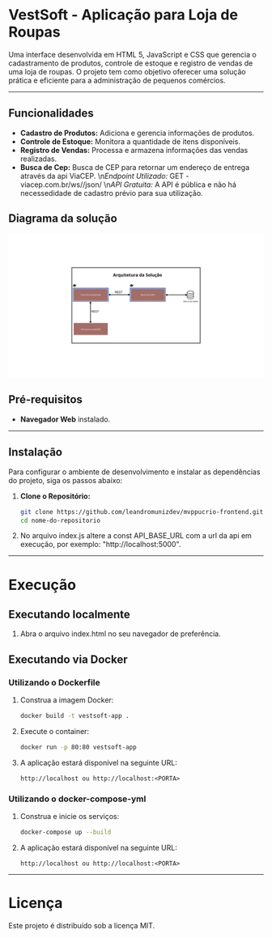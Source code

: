 # VestSoft - Aplicação para Loja de Roupas

Uma interface desenvolvida em HTML 5, JavaScript e CSS que gerencia o cadastramento de produtos, controle de estoque e registro de vendas de uma loja de roupas. O projeto tem como objetivo oferecer uma solução prática e eficiente para a administração de pequenos comércios.

---

## Funcionalidades

- **Cadastro de Produtos:** Adiciona e gerencia informações de produtos.
- **Controle de Estoque:** Monitora a quantidade de itens disponíveis.
- **Registro de Vendas:** Processa e armazena informações das vendas realizadas.
- **Busca de Cep:** Busca de CEP para retornar um endereço de entrega através da api ViaCEP.
  \\n*Endpoint Utilizado:* GET - viacep.com.br/ws/<CEP>/json/
  \\n*API Gratuita:* A API é pública e não há necessedidade de cadastro prévio para sua utilização.

## Diagrama da solução

![Diagrama de Arquitetura](diagrama-arquitetura.png)

## Pré-requisitos

- **Navegador Web** instalado.

---

## Instalação

Para configurar o ambiente de desenvolvimento e instalar as dependências do projeto, siga os passos abaixo:

1. **Clone o Repositório:**

   ```bash
   git clone https://github.com/leandromunizdev/mvppucrio-frontend.git
   cd nome-do-repositorio

   ```

2. No arquivo index.js altere a const API_BASE_URL com a url da api em execução, por exemplo:
   "http://localhost:5000".

---

# Execução

## Executando localmente

1. Abra o arquivo index.html no seu navegador de preferência.

## Executando via Docker

### Utilizando o Dockerfile

1. Construa a imagem Docker:

   ```bash
   docker build -t vestsoft-app .
   ```

2. Execute o container:
   ```bash
   docker run -p 80:80 vestsoft-app
   ```
3. A aplicação estará disponível na seguinte URL:

   ```
   http://localhost ou http://localhost:<PORTA>
   ```

### Utilizando o docker-compose-yml

1. Construa e inicie os serviços:

   ```bash
   docker-compose up --build
   ```

2. A aplicação estará disponível na seguinte URL:

   ```
   http://localhost ou http://localhost:<PORTA>
   ```

---

# Licença

Este projeto é distribuído sob a licença MIT.
